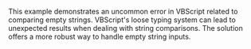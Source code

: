This example demonstrates an uncommon error in VBScript related to comparing empty strings. VBScript's loose typing system can lead to unexpected results when dealing with string comparisons.  The solution offers a more robust way to handle empty string inputs.